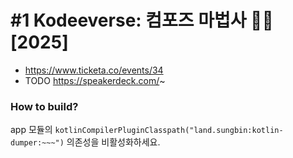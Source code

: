 # #1 Kodeeverse: 컴포즈 마법사 🧙🏼 [2025]

- https://www.ticketa.co/events/34
- TODO https://speakerdeck.com/~ 

### How to build?

app 모듈의 `kotlinCompilerPluginClasspath("land.sungbin:kotlin-dumper:~~~")` 의존성을
비활성화하세요.
